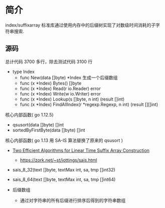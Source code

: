  # 简介
 index/suffixarray 标准库通过使用内存中的后缀树实现了对数级时间消耗的子字符串搜索.

 ## 源码
 总计代码 3700 多行，除去测试代码 3100 行
 + type Index
    - func New(data []byte) *Index 生成一个后缀数组
    - func (x *Index) Bytes() []byte
    - func (x *Index) Read(r io.Reader) error
    - func (x *Index) Write(w io.Writer) error
    - func (x *Index) Lookup(s []byte, n int) (result []int)
    - func (x *Index) FindAllIndex(r *regexp.Regexp, n int) (result [][]int)

核心内部函数( go 1.12.5)
+ qsusort(data []byte) []int
+ sortedByFirstByte(data []byte) []int

核心内部函数( go 1.13 用 SA-IS 算法替换了原来的 qsusort )
+ [Two Efficient Algorithms for Linear Time Suffix Array Construction](https://ieeexplore.ieee.org/document/5582081)
    - https://zork.net/~st/jottings/sais.html
+ sais_8_32(text []byte, textMax int, sa, tmp []int32)
+ sais_8_64(text []byte, textMax int, sa, tmp []int64)

+ 后缀数组
    - 通过对字符串的所有后缀进行排序后得到的字符串数组

